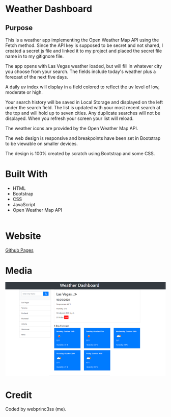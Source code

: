 # Weather Dashboard

## Purpose
This is a weather app implementing the Open Weather Map API using the Fetch method.  Since the API key is supposed to be secret and not shared, I created a secret js file and linked it to my project and placed the secret file name in to my gitignore file.

The app opens with Las Vegas weather loaded, but will fill in whatever city you choose from your search.  The fields include today's weather plus a forecast of the next five days.

A daily uv index will display in a field colored to reflect the uv level of low, moderate or high.

Your search history will be saved in Local Storage and displayed on the left under the search field.  The list is updated with your most recent search at the top and will hold up to seven cities.  Any duplicate searches will not be displayed.  When you refresh your screen your list will reload.

The weather icons are provided by the Open Weather Map API.  

The web design is responsive and breakpoints have been set in Bootstrap to be viewable on smaller devices.

The design is 100% created by scratch using Bootstrap and some CSS.

# Built With
- HTML
- Bootstrap
- CSS
- JavaScript
- Open Weather Map API
<br><br>

# Website

[Github Pages](https://webprinc3ss.github.io/weather-dashboard/index.html)
<br>

# Media

![Website](assets/images/weather-dash.png)
<br>

# Credit
Coded by webprinc3ss (me).

